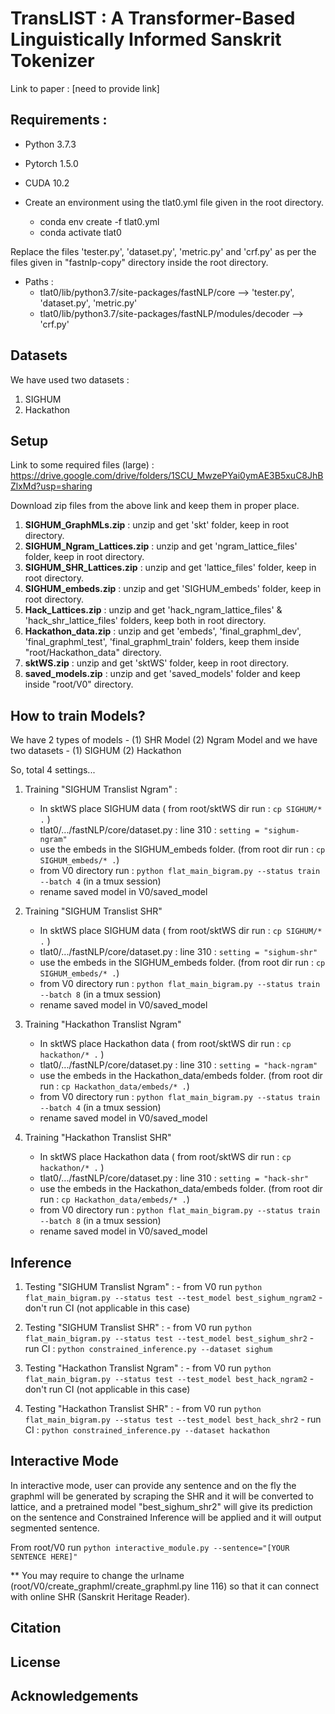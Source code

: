 # TransLIST : A Transformer-Based Linguistically Informed Sanskrit Tokenizer

Link to paper : [need to provide link]

## Requirements :

* Python 3.7.3
* Pytorch 1.5.0
* CUDA 10.2

* Create an environment using the tlat0.yml file given in the root directory.
  * conda env create -f tlat0.yml
  * conda activate tlat0

Replace the files 'tester.py', 'dataset.py', 'metric.py' and 'crf.py' as per the files given in "fastnlp-copy" directory inside the root directory.

* Paths : 
  * tlat0/lib/python3.7/site-packages/fastNLP/core --> 'tester.py', 'dataset.py', 'metric.py'
  * tlat0/lib/python3.7/site-packages/fastNLP/modules/decoder --> 'crf.py'

## Datasets

We have used two datasets : 

1. SIGHUM
2. Hackathon

## Setup

Link to some required files (large) : https://drive.google.com/drive/folders/1SCU_MwzePYai0ymAE3B5xuC8JhBZlxMd?usp=sharing

Download zip files from the above link and keep them in proper place.

1. **SIGHUM_GraphMLs.zip** : unzip and get 'skt' folder, keep in root directory.
2. **SIGHUM_Ngram_Lattices.zip** : unzip and get 'ngram_lattice_files' folder, keep in root directory.
3. **SIGHUM_SHR_Lattices.zip** : unzip and get 'lattice_files' folder, keep in root directory.
4. **SIGHUM_embeds.zip** : unzip and get 'SIGHUM_embeds' folder, keep in root directory.
5. **Hack_Lattices.zip** : unzip and get 'hack_ngram_lattice_files' & 'hack_shr_lattice_files' folders, keep both in root directory.
6. **Hackathon_data.zip** : unzip and get 'embeds', 'final_graphml_dev', 'final_graphml_test', 'final_graphml_train' folders, keep them inside "root/Hackathon_data" directory.
7. **sktWS.zip** : unzip and get 'sktWS' folder, keep in root directory.
8. **saved_models.zip** : unzip and get 'saved_models' folder and keep inside "root/V0" directory.

## How to train Models?

We have 2 types of models - (1) SHR Model (2) Ngram Model
and we have two datasets - (1) SIGHUM (2) Hackathon

So, total 4 settings...


1. Training "SIGHUM Translist Ngram" : 
	- In sktWS place SIGHUM data ( from root/sktWS dir run : ```cp SIGHUM/* .``` )
	- tlat0/.../fastNLP/core/dataset.py : line 310 : ```setting = "sighum-ngram"```
	- use the embeds in the SIGHUM_embeds folder. (from root dir run : ```cp SIGHUM_embeds/* .```)
	- from V0 directory run : ```python flat_main_bigram.py --status train --batch 4``` (in a tmux session)
	- rename saved model in V0/saved_model

2. Training "SIGHUM Translist SHR"

	- In sktWS place SIGHUM data ( from root/sktWS dir run : ```cp SIGHUM/* .``` )
	- tlat0/.../fastNLP/core/dataset.py : line 310 : ```setting = "sighum-shr"```
	- use the embeds in the SIGHUM_embeds folder. (from root dir run : ```cp SIGHUM_embeds/* .```)
	- from V0 directory run : ```python flat_main_bigram.py --status train --batch 8``` (in a tmux session)
	- rename saved model in V0/saved_model
	
3. Training "Hackathon Translist Ngram"

	- In sktWS place Hackathon data ( from root/sktWS dir run : ```cp hackathon/* .``` )
	- tlat0/.../fastNLP/core/dataset.py : line 310 : ```setting = "hack-ngram"```
	- use the embeds in the Hackathon_data/embeds folder. (from root dir run : ```cp Hackathon_data/embeds/* .```)
	- from V0 directory run : ```python flat_main_bigram.py --status train --batch 4``` (in a tmux session)
	- rename saved model in V0/saved_model

4. Training "Hackathon Translist SHR"

	- In sktWS place Hackathon data ( from root/sktWS dir run : ```cp hackathon/* .``` )
	- tlat0/.../fastNLP/core/dataset.py : line 310 : ```setting = "hack-shr"```
	- use the embeds in the Hackathon_data/embeds folder. (from root dir run : ```cp Hackathon_data/embeds/* .```)
	- from V0 directory run : ```python flat_main_bigram.py --status train --batch 8``` (in a tmux session)
	- rename saved model in V0/saved_model

    
## Inference 

1. Testing "SIGHUM Translist Ngram" :
		- from V0 run ```python flat_main_bigram.py --status test --test_model best_sighum_ngram2```
		- don't run CI (not applicable in this case)
    
2. Testing "SIGHUM Translist SHR" :
		- from V0 run ```python flat_main_bigram.py --status test --test_model best_sighum_shr2```
		- run CI : ```python constrained_inference.py --dataset sighum```

3. Testing "Hackathon Translist Ngram" :
		- from V0 run ```python flat_main_bigram.py --status test --test_model best_hack_ngram2```
		- don't run CI (not applicable in this case)
    
4. Testing "Hackathon Translist SHR" :
		- from V0 run ```python flat_main_bigram.py --status test --test_model best_hack_shr2```
		- run CI : ```python constrained_inference.py --dataset hackathon``` 

		
## Interactive Mode 

In interactive mode, user can provide any sentence and on the fly the graphml will be generated by scraping the SHR and it will be converted to lattice, and a pretrained model "best_sighum_shr2" will give its prediction on the sentence and Constrained Inference will be applied and it will output segmented sentence.

From root/V0 run ```python interactive_module.py --sentence="[YOUR SENTENCE HERE]"```

** You may require to change the urlname (root/V0/create_graphml/create_graphml.py line 116) so that it can connect with online SHR (Sanskrit Heritage Reader).

## Citation

## License

## Acknowledgements
